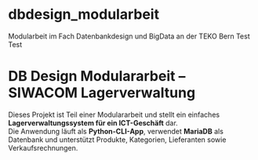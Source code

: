 # dbdesign_modularbeit
Modularbeit im Fach Datenbankdesign und BigData an der TEKO Bern
Test Test
# DB Design Modulararbeit – SIWACOM Lagerverwaltung

Dieses Projekt ist Teil einer Modulararbeit und stellt ein einfaches **Lagerverwaltungssystem für ein ICT-Geschäft** dar.  
Die Anwendung läuft als **Python-CLI-App**, verwendet **MariaDB** als Datenbank und unterstützt Produkte, Kategorien, Lieferanten sowie Verkaufsrechnungen.

